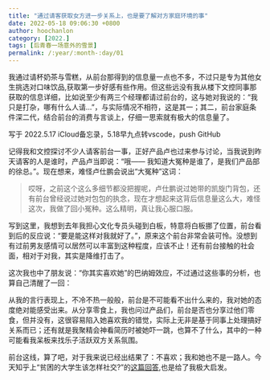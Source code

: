 ```yaml
---
title: "通过请客获取女方进一步关系上，也是要了解对方家庭环境的事"
date: 2022-05-18 09:06:30 +0800
author: hoochanlon
category: [2022.]
tags: [后青春一场意外的雪景]
permalink: /:year/:month-:day/01
---
```


我通过请杯奶茶与雪糕，从前台那得到的信息量一点也不多，不过只是专为其他女生挑选对口味饮品,获取第一步好感有些作用。但这些远没有我从楼下文控同事那获取的信息详细，比如说至少有两三个经理都请过前台的，这与她对我说的：“我只是打杂，哪有什么人请…”，与实际情况不相符，这是其一；其二，前台家庭条件深二代，结合前台的消费与言谈上，仔细一思索就有极大的信息量了。  

写于 2022.5.17 iCloud备忘录，5.18早九点转vscode，push GitHub

<!-- more -->

记得我和文控探讨不少人请客前台一事，正好产品卢也过来参与讨论，当我说到昨天请客的人是谁时，产品卢当即说：“哦—— 我知道大冤种是谁了，是我们产品部的徐总。”。现在想来，难怪卢仕鹏会说出“大冤种”这词：

>哎呀，之前这个这么多细节都没把握呢，卢仕鹏说过她带的凯旋门背包，还有前台曾经说过她对包包的执念，现在才想起来这背后信息量这么大，难怪这次，我做了回小冤种。这么精明，真让我心服口服。

写到这里，我想到去年我担心文化专员头碰到白板，特意将白板挪了位置，前台看到后的反应说：“要是能这样对我就好了。”，原来这个前台非常会装可怜。没想到有过前男友感情可以居然可以丰富到这种程度，应该不止！还有前台接触的社会面，相对于对我，其实是降维打击了。

这次我也中了朋友说：“你其实喜欢她”的巴纳姆效应，不过通过这些事的分析，也算自己清醒了一回：

从我的言行表现上，不冷不热一般般，前台是不可能看不出什么来的，我对她的态度绝对能感受出来。从分享零食上，我也问过产品们，前台是否也分享过他们零食，但并没有，这很容易陷入她喜欢我的错觉，实际上无非是基于同事上处理搞好关系而已；还有就是我聚精会神看简历时被她吓一跳，也算不了什么，其中的一种可能看我呆板来找乐子活跃双方关系氛围。

前台这线，算了吧，对于我来说已经出结果了：不喜欢；我和她也不是一路人。今天知乎上“贫困的大学生该怎样社交?”的[这篇回答](https://www.zhihu.com/question/533078845/answer/2488476666),也是给了我极大启发。

